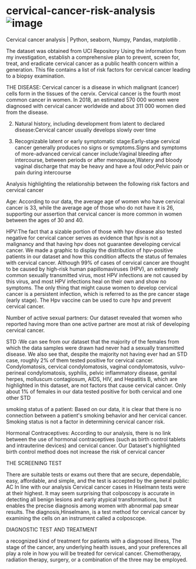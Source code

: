 # cervical-cancer-risk-analysis![image](https://user-images.githubusercontent.com/88893142/205498203-a69a9095-cca1-4f3a-a3cb-377b4794c195.png)
Cervical cancer  analysis | Python, seaborn, Numpy, Pandas, matplotlib .


The dataset was obtained from UCI Repository
Using the information from my investigation, establish a comprehensive plan to prevent, screen for, treat, and eradicate cervical cancer as a public health concern within a generation. This file contains a list of risk factors for cervical cancer leading to a biopsy examination. 


THE DISEASE: Cervical cancer is a disease in which malignant (cancer) cells form in the tissues of the cervix. Cervical cancer is the fourth most common cancer in women. In 2018, an estimated 570 000 women were diagnosed with cervical cancer worldwide and about 311 000 women died from the disease.


2. Natural history, including development from latent to declared disease:Cervical cancer usually develops slowly over time



3. Recognizable latent or early symptomatic stage:Early-stage cervical cancer generally produces no signs or symptoms.Signs and symptoms of more-advanced cervical cancer include:Vaginal bleeding after intercourse, between periods or after menopause,Watery and bloody vaginal discharge that may be heavy and have a foul odor,Pelvic pain or pain during intercourse


Analysis highlighting the relationship between the following risk factors and cervical cancer

Age: According to our data, the average age of women who have cervical cancer is 33, while the average age of those who do not have it is 26, supporting our assertion that cervical cancer is more common in women between the ages of 30 and 40.

 HPV:The fact that a sizable portion of those with hpv disease also tested negative for cervical cancer serves as evidence that hpv is not a malignancy and that having hpv does not guarantee developing cervical cancer. We made a graphic to display the distribution of hpv-positive patients in our dataset and how this condition affects the status of females with cervical cancer. Although 99% of cases of cervical cancer are thought to be caused by high-risk human papillomaviruses (HPV), an extremely common sexually transmitted virus, most HPV infections are not caused by this virus, and most HPV infections heal on their own and show no symptoms. The only thing that might cause women to develop cervical cancer is a persistent infection, which is referred to as the pre cancer stage (early stage). The Hpv vaccine can be used to cure hpv and prevent cervical cancer.
 
 Number of active sexual partners: Our dataset revealed that women who reported having more than one active partner are most at risk of developing cervical cancer.
 
 STD :We can see from our dataset that the majority of the females from which the data samples were drawn had never had a sexually transmitted disease. We also see that, despite the majority not having ever had an STD case, roughly 2% of them tested positive for cervical cancer. Condylomatosis, cervical condylomatosis, vaginal condylomatosis, vulvo-perineal condylomatosis, syphilis, pelvic inflammatory disease, genital herpes, molluscum contagiosum, AIDS, HIV, and Hepatitis B, which are highlighted in this dataset, are not factors that cause cervical cancer. Only about 1% of females in our data tested positive for both cervical and one other STD
 
 smoking status of a patient: Based on our data, it is clear that there is no connection between a patient's smoking behavior and her cervical cancer. Smoking status is not a factor in determining cervical cancer risk.
 
 Hormonal Contraceptives: According to our analysis, there is no link between the use of hormonal contraceptives (such as birth control tablets and intrauterine devices) and cervical cancer. Our Dataset's highlighted birth control method does not increase the risk of cervical cancer
 
 
 THE SCREENING TEST
 
 
There are suitable tests or exams out there that are secure, dependable, easy, affordable, and simple, and the test is accepted by the general public: AC In line with our analysis Cervical cancer cases in Hiselmann tests were at their highest. It may seem surprising that colposcopy is accurate in detecting all benign lesions and early atypical transformations, but it enables the precise diagnosis among women with abnormal pap smear results. The diagnosis,Hinselmann, is a test method for cervical cancer by examining the cells on an instrument called a colposcope.

DIAGNOSTIC TEST AND TREATMENT


a recognized kind of treatment for patients with a diagnosed illness, The stage of the cancer, any underlying health issues, and your preferences all play a role in how you will be treated for cervical cancer. Chemotherapy, radiation therapy, surgery, or a combination of the three may be employed.
 
 
